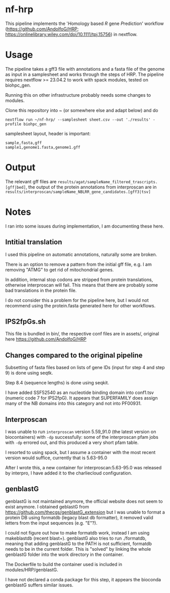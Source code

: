 # nf-hrp

This pipeline implements the '*H*omology based *R* gene *P*rediction' workflow (https://github.com/AndolfoG/HRP; https://onlinelibrary.wiley.com/doi/10.1111/tpj.15756) in nextflow.

# Usage

The pipeline takes a gff3 file with annotations and a fasta file of the genome as input in a samplesheet and works through the steps of HRP.
The pipeline requires nextflow >= 23.04.2 to work with spack modules, tested on biohpc_gen.

Running this on other infrastructure probably needs some changes to modules.

Clone this repository into ~ (or somewhere else and adapt below) and do

```
nextflow run ~/nf-hrp/ --samplesheet sheet.csv --out './results' -profile biohpc_gen
```

samplesheet layout, header is important:

```
sample,fasta,gff
sample1,genome1.fasta,genome1.gff
```

# Output

The relevant gff files are `results/agat/sampleName_filtered_trascripts.[gff|bed]`, the output of the protein annotations from interproscan are in `results/interproscan/sampleName_NBLRR_gene_candidates.[gff3|tsv]`

# Notes

I ran into some issues during implementation, I am documenting these here.

## Intitial translation

I used this pipeline on automatic annotations, naturally some are broken. 

There is an option to remove a pattern from the initial gff file, e.g. I am removing "ATMG" to get rid of mitochondrial genes.

In addition, internal stop codons are stripped from protein translations, otherwise interproscan will fail. This means that there are probably some bad translations in the protein file.

I do not consider this a problem for the pipeline here, but I would not recommend using the protein.fasta generated here for other workflows.

## IPS2fpGs.sh

This file is bundled in bin/, the respective conf files are in assets/, original here https://github.com/AndolfoG/HRP

## Changes compared to the original pipeline

Subsetting of fasta files based on lists of gene IDs (input for step 4 and step 9) is done using seqtk.

Step 8.4 (sequence lengths) is done using seqkit.

I have added SSF52540 as an nucleotide binding domain into conf1.tsv (numeric code 7 for IPS2fpG). It appears that SUPERFAMILY does assign many of the NB domains into this category and not into PF00931.

## Interproscan

I was unable to run `interproscan` version 5.59_91.0 (the latest version on biocontainers) with `-dp` successfully: some of the interproscan pfam jobs with `-dp` errored out, and this produced a very short pfam table. 

I resorted to using spack, but I assume a container with the most recent version would suffice, currently that is 5.63-95.0

After I wrote this, a new container for interproscan:5.63-95.0 was released by interpro, I have added it to the charliecloud configuration.

## genblastG

genblastG is not maintained anymore, the official website does not seem to exist anymore.
I obtained geblastG from https://github.com/thecgs/genblastG_extension but I was unable to format a protein DB using formatdb (legacy blast db formatter), it removed valid letters from the input sequences (e.g. "E"?).

I could not figure out how to make formatdb work, instead I am using makeblastdb (recent blast+).
genblastG also tries to run ./formatdb, meaning that adding genblastG to the PATH is not sufficient, formatdb needs to be in the current folder.
This is "solved" by linking the whole genblastG folder into the work directory in the container.

The Dockerfile to build the container used is included in modules/HRP/genblastG.

I have not declared a conda package for this step, it appears the bioconda genblastG suffers similar issues.
